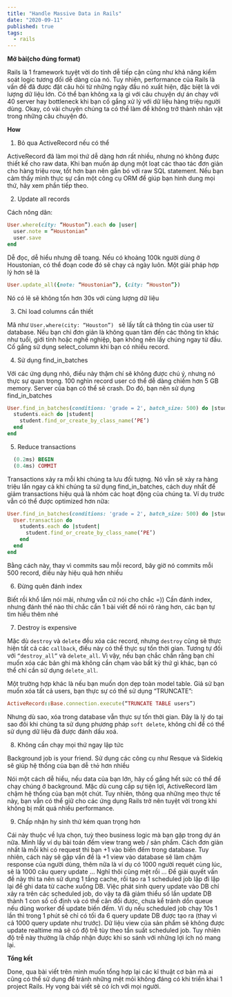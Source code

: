 ```yaml
---
title: "Handle Massive Data in Rails"
date: "2020-09-11"
published: true
tags:
  - rails
---
```

**Mở bài(cho đúng format)**

Rails là 1 framework tuyệt vời do tính dễ tiếp cận cũng như khả năng kiểm soát logic tương đối dễ dàng của nó. Tuy nhiên, performance của Rails là vấn đề đã được đặt câu hỏi từ những ngày đầu nó xuất hiện, đặc biệt là với lượng dữ liệu lớn. Có thể bạn không xa lạ gì với câu chuyện dự án chạy với 40 server hay bottleneck khi bạn cố gắng xử lý với dữ liệu hàng triệu người dùng. Okay, có vài chuyện chúng ta có thể làm để không trở thành nhân vật trong những câu chuyện đó.

**How**

1. Bỏ qua ActiveRecord nếu có thể

ActiveRecord đã làm mọi thứ dễ dàng hơn rất nhiều, nhưng nó không được thiết kế cho raw data. Khi bạn muốn áp dụng một loạt các thao tác đơn giản cho hàng triệu row, tốt hơn bạn nên gắn bó với raw SQL statement. Nếu bạn cảm thấy mình thực sự cần một công cụ ORM để giúp bạn hình dung mọi thứ, hãy xem phần tiếp theo.

2. Update all records

Cách nông dân:

```ruby
User.where(city: “Houston”).each do |user|
  user.note = “Houstonian”
  user.save
end
  ```

Dễ đọc, dễ hiểu nhưng dễ toang. Nếu có khoảng 100k người dùng ở Houstonian, có thể đoạn code đó sẽ chạy cả ngày luôn. Một giải pháp hợp lý hơn sẽ là

```ruby
User.update_all({note: “Houstonian”}, {city: “Houston”})
```

Nó có lẽ sẽ không tốn hơn 30s với cùng lượng dữ liệu

3. Chỉ load columns cần thiết

Mã như `User.where(city: “Houston”) ` sẽ lấy tất cả thông tin của user từ database. Nếu bạn chỉ đơn giản là không quan tâm đến các thông tin khác như tuổi, giới tính hoặc nghề nghiệp, bạn không nên lấy chúng ngay từ đầu. Cố gắng sử dụng select_column khi bạn có nhiều record.

4. Sử dụng find_in_batches

Với các ứng dụng nhỏ, điều này thậm chí sẽ không được chú ý, nhưng nó thực sự quan trọng. 100 nghìn record user có thể dễ dàng chiếm hơn 5 GB memory. Server của bạn có thể sẽ crash. Do đó, bạn nên sử dụng find_in_batches

```ruby
User.find_in_batches(conditions: 'grade = 2', batch_size: 500) do |students|
  students.each do |student|
    student.find_or_create_by_class_name(‘PE’)
  end
end
```

5. Reduce transactions

```ruby
  (0.2ms) BEGIN
  (0.4ms) COMMIT
```

Transactions xảy ra mỗi khi chúng ta lưu đối tượng. Nó vẫn sẽ xảy ra hàng triệu lần ngay cả khi chúng ta sử dụng find_in_batches, cách duy nhất để giảm transactions hiệu quả là nhóm các hoạt động của chúng ta. Ví dụ trước vẫn có thể được optimized hơn nữa:

```ruby
User.find_in_batches(conditions: 'grade = 2', batch_size: 500) do |students|
  User.transaction do
    students.each do |student|
      student.find_or_create_by_class_name(‘PE’)
    end
  end
end
```

Bằng cách này, thay vì commits sau mỗi record, bây giờ nó commits mỗi 500 record, điều này hiệu quả hơn nhiều

6. Đừng quên đánh index

Biết rồi khổ lắm nói mãi, nhưng vẫn cứ nói cho chắc =)) Cần đánh index, nhưng đánh thế nào thì chắc cần 1 bài viết để nói rõ ràng hơn, các bạn tự tìm hiểu thêm nhé

7. Destroy is expensive

Mặc dù `destroy` và `delete` đều xóa các record, nhưng `destroy` cũng sẽ thực hiện tất cả các `callback`, điều này có thể thực sự tốn thời gian. Tương tự đối với `“destroy_all”` và `delete_all`. Vì vậy, nếu bạn chắc chắn rằng bạn chỉ muốn xóa các bản ghi mà không cần chạm vào bất kỳ thứ gì khác, bạn có thể chỉ cần sử dụng `delete_all`.

Một trường hợp khác là nếu bạn muốn dọn dẹp toàn model table. Giả sử bạn muốn xóa tất cả users, bạn thực sự có thể sử dụng “TRUNCATE”:

```ruby
ActiveRecord::Base.connection.execute(“TRUNCATE TABLE users”)
```

Nhưng dù sao, xóa trong database vẫn thực sự tốn thời gian. Đây là lý do tại sao đôi khi chúng ta sử dụng phương pháp `soft delete`, không chỉ để có thể sử dụng dữ liệu đã được đánh dấu xoá.

8. Không cần chạy mọi thứ ngay lập tức

Background job is your friend. Sử dụng các công cụ như Resque và Sidekiq sẽ giúp hệ thống của bạn dễ `thở` hơn nhiều

Nói một cách dễ hiểu, nếu data của bạn lớn, hãy cố gắng hết sức có thể để chạy chúng ở background. Mặc dù cung cấp sự tiện lợi, ActiveRecord làm chậm hệ thống của bạn một chút. Tuy nhiên, thông qua những mẹo thực tế này, bạn vẫn có thể giữ cho các ứng dụng Rails trở nên tuyệt vời trong khi không bị mất quá nhiều performance.

9. Chấp nhận hy sinh thứ kém quan trọng hơn

Cái này thuộc về lựa chọn, tuỳ theo business logic mà bạn gặp trong dự án nữa. Mình lấy ví dụ bài toán đếm view trang web / sản phẩm. Cách đơn giản nhất là mỗi khi có request thì bạn +1 vào biến đếm trong database. Tuy nhiên, cách này sẽ gặp vấn đề là +1 view vào database sẽ làm chậm response của người dùng, thêm nữa là ví dụ có 1000 người requét cùng lúc, sẽ là 1000 câu query update ... Nghĩ thôi cũng mệt rồi ...
Để giải quyết vấn đề này thì ta nên sử dụng 1 tầng cache, rồi tạo ra 1 scheduled job lặp đi lặp lại để ghi data từ cache xuống DB. Việc phát sinh query update vào DB chỉ xảy ra trên các scheduled job, do vậy ta đã giảm thiểu số lần update DB thành 1 con số cố định và có thể cân đối được, chưa kể tránh dồn queue nếu dùng worker để update biến đếm. Ví dụ nếu scheduled job chạy 10s 1 lần thì trong 1 phút sẽ chỉ có tối đa 6 query update DB được tạo ra (thay vì cả 1000 query update như trước). Dữ liệu view của sản phẩm sẽ không được update realtime mà sẽ có độ trễ tùy theo tần suất scheduled job. Tuy nhiên độ trễ này thường là chấp nhận được khi so sánh với những lợi ích nó mang lại.

**Tổng kết**

Done, qua bài viết trên mình muốn tổng hợp lại các kĩ thuật cơ bản mà ai cũng có thể sử dụng để tránh những mệt mỏi không đáng có khi triển khai 1 project Rails. Hy vọng bài viết sẽ có ích với mọi người.
